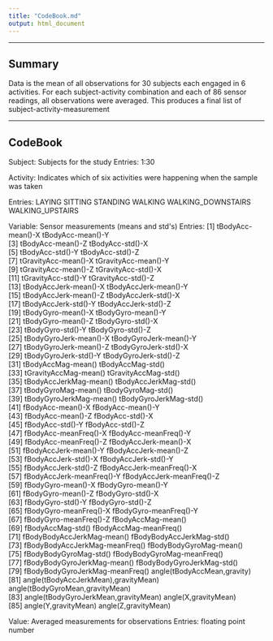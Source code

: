 ```yaml
---
title: "CodeBook.md"
output: html_document
---
```


---
Summary
---
Data is the mean of all observations for 30 subjects each engaged in 6 activities.
For each subject-activity combination and each of 86 sensor readings, all observations were averaged.
This produces a final list of subject-activity-measurement


---
CodeBook
---
Subject: 
  Subjects for the study
  Entries: 1:30
  
Activity:
  Indicates which of six activities were happening when the sample was taken
  
  Entries:
    LAYING
    SITTING
    STANDING
    WALKING
    WALKING_DOWNSTAIRS
    WALKING_UPSTAIRS


Variable:
  Sensor measurements (means and std's)
  Entries:
   [1] tBodyAcc-mean()-X                    tBodyAcc-mean()-Y                   
 [3] tBodyAcc-mean()-Z                    tBodyAcc-std()-X                    
 [5] tBodyAcc-std()-Y                     tBodyAcc-std()-Z                    
 [7] tGravityAcc-mean()-X                 tGravityAcc-mean()-Y                
 [9] tGravityAcc-mean()-Z                 tGravityAcc-std()-X                 
[11] tGravityAcc-std()-Y                  tGravityAcc-std()-Z                 
[13] tBodyAccJerk-mean()-X                tBodyAccJerk-mean()-Y               
[15] tBodyAccJerk-mean()-Z                tBodyAccJerk-std()-X                
[17] tBodyAccJerk-std()-Y                 tBodyAccJerk-std()-Z                
[19] tBodyGyro-mean()-X                   tBodyGyro-mean()-Y                  
[21] tBodyGyro-mean()-Z                   tBodyGyro-std()-X                   
[23] tBodyGyro-std()-Y                    tBodyGyro-std()-Z                   
[25] tBodyGyroJerk-mean()-X               tBodyGyroJerk-mean()-Y              
[27] tBodyGyroJerk-mean()-Z               tBodyGyroJerk-std()-X               
[29] tBodyGyroJerk-std()-Y                tBodyGyroJerk-std()-Z               
[31] tBodyAccMag-mean()                   tBodyAccMag-std()                   
[33] tGravityAccMag-mean()                tGravityAccMag-std()                
[35] tBodyAccJerkMag-mean()               tBodyAccJerkMag-std()               
[37] tBodyGyroMag-mean()                  tBodyGyroMag-std()                  
[39] tBodyGyroJerkMag-mean()              tBodyGyroJerkMag-std()              
[41] fBodyAcc-mean()-X                    fBodyAcc-mean()-Y                   
[43] fBodyAcc-mean()-Z                    fBodyAcc-std()-X                    
[45] fBodyAcc-std()-Y                     fBodyAcc-std()-Z                    
[47] fBodyAcc-meanFreq()-X                fBodyAcc-meanFreq()-Y               
[49] fBodyAcc-meanFreq()-Z                fBodyAccJerk-mean()-X               
[51] fBodyAccJerk-mean()-Y                fBodyAccJerk-mean()-Z               
[53] fBodyAccJerk-std()-X                 fBodyAccJerk-std()-Y                
[55] fBodyAccJerk-std()-Z                 fBodyAccJerk-meanFreq()-X           
[57] fBodyAccJerk-meanFreq()-Y            fBodyAccJerk-meanFreq()-Z           
[59] fBodyGyro-mean()-X                   fBodyGyro-mean()-Y                  
[61] fBodyGyro-mean()-Z                   fBodyGyro-std()-X                   
[63] fBodyGyro-std()-Y                    fBodyGyro-std()-Z                   
[65] fBodyGyro-meanFreq()-X               fBodyGyro-meanFreq()-Y              
[67] fBodyGyro-meanFreq()-Z               fBodyAccMag-mean()                  
[69] fBodyAccMag-std()                    fBodyAccMag-meanFreq()              
[71] fBodyBodyAccJerkMag-mean()           fBodyBodyAccJerkMag-std()           
[73] fBodyBodyAccJerkMag-meanFreq()       fBodyBodyGyroMag-mean()             
[75] fBodyBodyGyroMag-std()               fBodyBodyGyroMag-meanFreq()         
[77] fBodyBodyGyroJerkMag-mean()          fBodyBodyGyroJerkMag-std()          
[79] fBodyBodyGyroJerkMag-meanFreq()      angle(tBodyAccMean,gravity)         
[81] angle(tBodyAccJerkMean),gravityMean) angle(tBodyGyroMean,gravityMean)    
[83] angle(tBodyGyroJerkMean,gravityMean) angle(X,gravityMean)                
[85] angle(Y,gravityMean)                 angle(Z,gravityMean) 


Value:
  Averaged measurements for observations
  Entries: floating point number
  
  